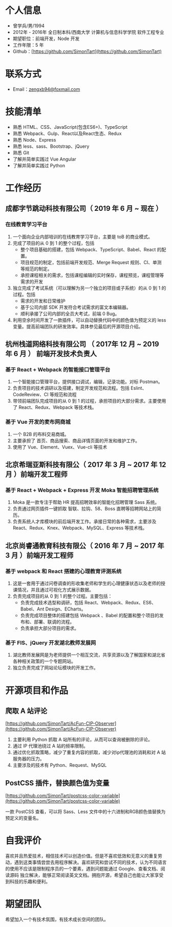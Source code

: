 


# 个人信息
 - 曾学兵/男/1994
 - 2012年 - 2016年 全日制本科/西南大学 计算机与信息科学学院 软件工程专业
 - 期望职位：前端开发，Node 开发
 - 工作年限：5 年
 - Github：[https://github.com/SimonTart](https://github.com/SimonTart)

# 联系方式
- Email：zengxb94@foxmail.com
# 技能清单
- 熟悉 HTML、CSS、JavaScript(包含ES6+)、TypeScript
- 熟悉 Webpack、Gulp、React以及React生态、Redux
- 熟悉 Node、Express
- 熟悉 less、sass、Bootstrap、jQuery
- 熟悉 Git
- 了解并简单实践过 Vue Angular
- 了解并简单实践过 Python


# 工作经历
## 成都字节跳动科技有限公司（ 2019 年 6 月 ~ 现在 ） 
### 在线教育学习平台
1. 一个面向企业内部培训的在线教育学习平台，主要是 toB 的商业模式。
2. 完成了项目的从 0 到 1 的整个过程，包括
    - 整个项目基础的搭建，包括 Webpack、TypeScript、Babel、React 的配置。
    - 项目规范的制定，包括前端开发规范、Merge Request 规则、CI、单测 等规范的制定。
    - 承担课程相关的需求，包括课程编辑的实时保存，课程预览，课程管理等需求的开发
3. 独立完成了考试系统（可以理解为另一个独立的项目或子系统）的从 0 到 1 的过程。包括
    - 需求的开发和日常维护
    - 基于公司内部 SDK 开发符合考试需求的富文本编辑器。
    - 顺利承接了公司内部的全员大考试，前端 0 Bug。
4. 利用空余时间开发了一款插件，可以自动替换代码中的颜色值为预定义的 less 变量。提高前端团队的研发效率。具体参见最后的开源项目介绍。


## 杭州栈道网络科技有限公司 （ 2017年 12 月 ~ 2019 年 6 月 ） 前端开发技术负责人

### 基于 React + Webpack 的智能接口管理平台
1. 一个智能接口管理平台，提供接口调试，编辑，记录功能。对标 Postman。
2. 负责项目的技术调研以及搭建，制定开发规范和流程。包括 Eslint、CodeReview、CI 等规范和流程
3. 带领前端团队完成项目的从 0 到 1 的过程，承担项目的大部分需求。主要使用了 React、Redux、Webpack 等技术栈。

### 基于 Vue 开发的麦布网商城
1. 一个 B2B 的布料交易商城。
2. 主要承担了 首页、商品搜索、商品详情页面的开发和维护工作。
3. 使用了 Vue、Element、Vuex、Vue-cli 等技术


## 北京希瑞亚斯科技有限公（ 2017 年 3 月 ~ 2017 年 12 月 ）前端开发工程师
### 基于 React + Webpack + Express 开发 Moka 智能招聘管理系统
1. Moka 是一款专注于帮助 HR 提高招聘效率的智能化招聘管理 Sass 系统。
2. 负责通过网页插件一键抓取 智联、拉钩、58、Boss 直聘等招聘网站上的简历。
3. 负责系统人才库模块的前后端开发工作。承接日常的各种需求，主要涉及 React、Redux、Knex、Webpack、MySQL、Express 等技术栈。


## 北京尚睿通教育科技有限公（ 2016 年 7 月 ~ 2017 年 3 月 ）前端开发工程师
### 基于 webpack 和 React 搭建的心理教育评测系统
1. 这是一套用于通过问卷调查的形收集老师和学生的心理健康状态以及老师的授课情况，并且通过可视化方式展示数据。
2. 负责完成项目的从 0 到 1 的整个过程。主要包括：
    - 负责完成技术选型和调研，包括 React、Webpack、Redux、ES6、Babel、Ant Design、ECharts。
    - 负责完成项目整体的搭建包括 Webpack 、Babel 的配置和整个项目的发布和、部署、联调的流程。
    - 负责承担大部分项目的需求。

### 基于 FIS、jQuery 开发湖北教师发展网
1. 湖北教师发展网是为老师提供一个相互交流，共享资源以及了解国家和湖北省各种相关政策的一个专题网站。
2. 独立负责完成了网站论坛模块的开发工作。



# 开源项目和作品
## 爬取 A 站评论
[https://github.com/SimonTart/AcFun-CIP-Observer](https://github.com/SimonTart/AcFun-CIP-Observer)

1. 主要利用 Python 抓取 A 站所有的评论，从而可以查询被删除的评论。
2. 通过 IP 代理池绕过 A 站的频率限制。
3. 通过优化抓取策略，减少了重复内容的抓取，减少对ip代理池的消耗和对 A 站服务器的压力。
3. 主要涉及的技术有 Python、Request、MySQL

## PostCSS 插件，替换颜色值为变量
[https://github.com/SimonTart/postcss-color-variable](https://github.com/SimonTart/postcss-color-variable)

一款 PostCSS 查看，可以将 Sass、Less 文件中的十六进制和RGB颜色值替换为预定义的变量名。


# 自我评价
喜欢并且热爱技术，相信技术可以创造价值。但是不喜欢低效和无意义的重复劳动，遇到这类事情尝尝去用程序解决。喜欢研究和尝试不同的技术，认为不同语言的使用不应该是限制程序员的一个要素，遇到问题能通过 Google、查看文档、阅读源码 独立解决，能够正常阅读英文文档。拥抱开源，希望自己也能让大家享受到科技的乐趣和便利。

# 期望团队
希望加入一个有技术氛围，有技术成长空间的团队。


